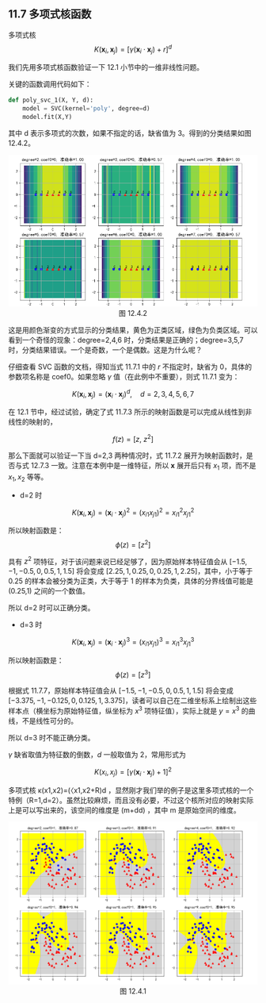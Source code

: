 ## 11.7 多项式核函数

多项式核
$$K(\boldsymbol{x}_i, \boldsymbol{x}_j)=[\gamma (\boldsymbol{x}_i \cdot \boldsymbol{x}_j) + r]^d \tag{11.7.1}$$


我们先用多项式核函数验证一下 12.1 小节中的一维非线性问题。

关键的函数调用代码如下：

```python
def poly_svc_1(X, Y, d):
    model = SVC(kernel='poly', degree=d)
    model.fit(X,Y)
```

其中 d 表示多项式的次数，如果不指定的话，缺省值为 3。得到的分类结果如图 12.4.2。

<img src="./images/12-4-2.png" />

<center>图 12.4.2 </center>

这是用颜色渐变的方式显示的分类结果，黄色为正类区域，绿色为负类区域。可以看到一个奇怪的现象：degree=2,4,6 时，分类结果是正确的；degree=3,5,7 时，分类结果错误。一个是奇数，一个是偶数。这是为什么呢？

仔细查看 SVC 函数的文档，得知当式 11.7.1 中的 $r$ 不指定时，缺省为 0，具体的参数项名称是 coef0。如果忽略 $\gamma$ 值（在此例中不重要），则式 11.7.1 变为：

$$K(\boldsymbol{x}_i, \boldsymbol{x}_j)=(\boldsymbol{x}_i \cdot \boldsymbol{x}_j)^d, \quad d=2,3,4,5,6,7 \tag{11.7.2}$$

在 12.1 节中，经过试验，确定了式 11.7.3 所示的映射函数是可以完成从线性到非线性的映射的，

$$
f(z)=[z,\ z^2] \tag{12.7.3}
$$

那么下面就可以验证一下当 d=2,3 两种情况时，式 11.7.2 展开为映射函数时，是否与式 12.7.3 一致。注意在本例中是一维特征，所以 $\boldsymbol{x}$ 展开后只有 $x_1$ 项，而不是 $x_1,x_2$ 等等。

- d=2 时

$$
K(\boldsymbol{x}_i, \boldsymbol{x}_j)=(\boldsymbol{x}_i \cdot \boldsymbol{x}_j)^2=(x_{i1} x_{j1})^2=x_{i1}^2 x_{j1}^2
\tag{11.7.4}
$$

所以映射函数是：
$$
\phi(z)=[z^2] 
\tag{11.7.5}
$$

具有 $z^2$ 项特征，对于该问题来说已经足够了，因为原始样本特征值会从 $[-1.5,-1,-0.5,0,0.5,1,1.5]$ 将会变成 $[2.25,1,0.25,0,0.25,1,2.25]$，其中，小于等于 0.25 的样本会被分类为正类，大于等于 1 的样本为负类，具体的分界线值可能是 (0.25,1) 之间的一个数值。

所以 d=2 时可以正确分类。

- d=3 时

$$
K(\boldsymbol{x}_i, \boldsymbol{x}_j)=(\boldsymbol{x}_i \cdot \boldsymbol{x}_j)^3=(x_{i1} x_{j1})^3=x_{i1}^3 x_{j1}^3
\tag{11.7.6}
$$

所以映射函数是：
$$
\phi(z)=[z^3] 
\tag{11.7.7}
$$

根据式 11.7.7，原始样本特征值会从 $[-1.5,-1,-0.5,0,0.5,1,1.5]$ 将会变成 $[-3.375,-1,-0.125,0,0.125,1,3.375]$，读者可以自己在二维坐标系上绘制出这些样本点（横坐标为原始特征值，纵坐标为 $x^3$ 项特征值），实际上就是 $y=x^3$ 的曲线，不是线性可分的。

所以 d=3 时不能正确分类。






$\gamma$ 缺省取值为特征数的倒数，$d$ 一般取值为 2，常用形式为 

$$K(x_i, x_j)=[\gamma(\boldsymbol{x}_i \cdot \boldsymbol{x}_j)+1]^2$$


多项式核 κ(x1,x2)=(〈x1,x2+R)d ，显然刚才我们举的例子是这里多项式核的一个特例（R=1,d=2）。虽然比较麻烦，而且没有必要，不过这个核所对应的映射实际上是可以写出来的，该空间的维度是 (m+dd) ，其中 m 是原始空间的维度。
 

<img src="./images/12-4-1.png" />

<center>图 12.4.1 </center>

